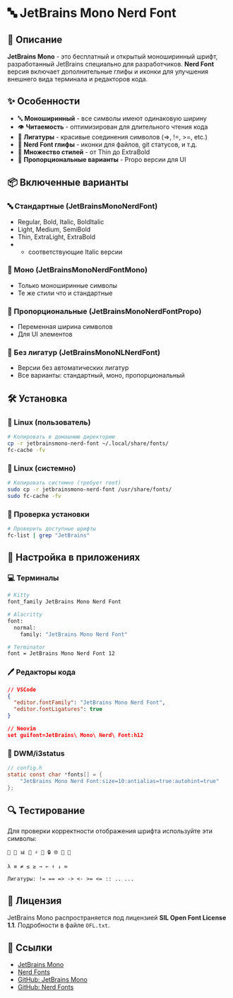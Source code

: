 # 🔤 JetBrains Mono Nerd Font

## 📖 Описание

**JetBrains Mono** - это бесплатный и открытый моноширинный шрифт, разработанный JetBrains специально для разработчиков. **Nerd Font** версия включает дополнительные глифы и иконки для улучшения внешнего вида терминала и редакторов кода.

## ✨ Особенности

- 🔤 **Моноширинный** - все символы имеют одинаковую ширину
- 👁️ **Читаемость** - оптимизирован для длительного чтения кода
- 🔗 **Лигатуры** - красивые соединения символов (=>, !=, >=, etc.)
- 🎨 **Nerd Font глифы** - иконки для файлов, git статусов, и т.д.
- 🎯 **Множество стилей** - от Thin до ExtraBold
- 📐 **Пропорциональные варианты** - Propo версии для UI

## 📦 Включенные варианты

### 🔤 Стандартные (JetBrainsMonoNerdFont)

- Regular, Bold, Italic, BoldItalic
- Light, Medium, SemiBold
- Thin, ExtraLight, ExtraBold
- - соответствующие Italic версии

### 🔧 Моно (JetBrainsMonoNerdFontMono)

- Только моноширинные символы
- Те же стили что и стандартные

### 📐 Пропорциональные (JetBrainsMonoNerdFontPropo)

- Переменная ширина символов
- Для UI элементов

### 🚫 Без лигатур (JetBrainsMonoNLNerdFont)

- Версии без автоматических лигатур
- Все варианты: стандартный, моно, пропорциональный

## 🛠️ Установка

### 🐧 Linux (пользователь)

```bash
# Копировать в домашнюю директорию
cp -r jetbrainsmono-nerd-font ~/.local/share/fonts/
fc-cache -fv
```

### 🐧 Linux (системно)

```bash
# Копировать системно (требует root)
sudo cp -r jetbrainsmono-nerd-font /usr/share/fonts/
sudo fc-cache -fv
```

### 📱 Проверка установки

```bash
# Проверить доступные шрифты
fc-list | grep "JetBrains"
```

## 🎨 Настройка в приложениях

### 💻 Терминалы

```bash
# Kitty
font_family JetBrains Mono Nerd Font

# Alacritty
font:
  normal:
    family: "JetBrains Mono Nerd Font"

# Terminator
font = JetBrains Mono Nerd Font 12
```

### 🖊️ Редакторы кода

```json
// VSCode
{
  "editor.fontFamily": "JetBrains Mono Nerd Font",
  "editor.fontLigatures": true
}

// Neovim
set guifont=JetBrains\ Mono\ Nerd\ Font:h12
```

### 🎯 DWM/i3status

```c
// config.h
static const char *fonts[] = {
    "JetBrains Mono Nerd Font:size=10:antialias=true:autohint=true"
};
```

## 🔍 Тестирование

Для проверки корректности отображения шрифта используйте эти символы:

```
📁 📄 📊 🔧 ⚡ 🐧 🔒 🌐 💾 🎯

λ ≡ ≠ ≤ ≥ → ← ↑ ↓ ∞

Лигатуры: != == => -> <- >= <= :: .. ...
```

## 📜 Лицензия

JetBrains Mono распространяется под лицензией **SIL Open Font License 1.1**.
Подробности в файле `OFL.txt`.

## 🔗 Ссылки

- [JetBrains Mono](https://www.jetbrains.com/lp/mono/)
- [Nerd Fonts](https://www.nerdfonts.com/)
- [GitHub: JetBrains Mono](https://github.com/JetBrains/JetBrainsMono)
- [GitHub: Nerd Fonts](https://github.com/ryanoasis/nerd-fonts)
